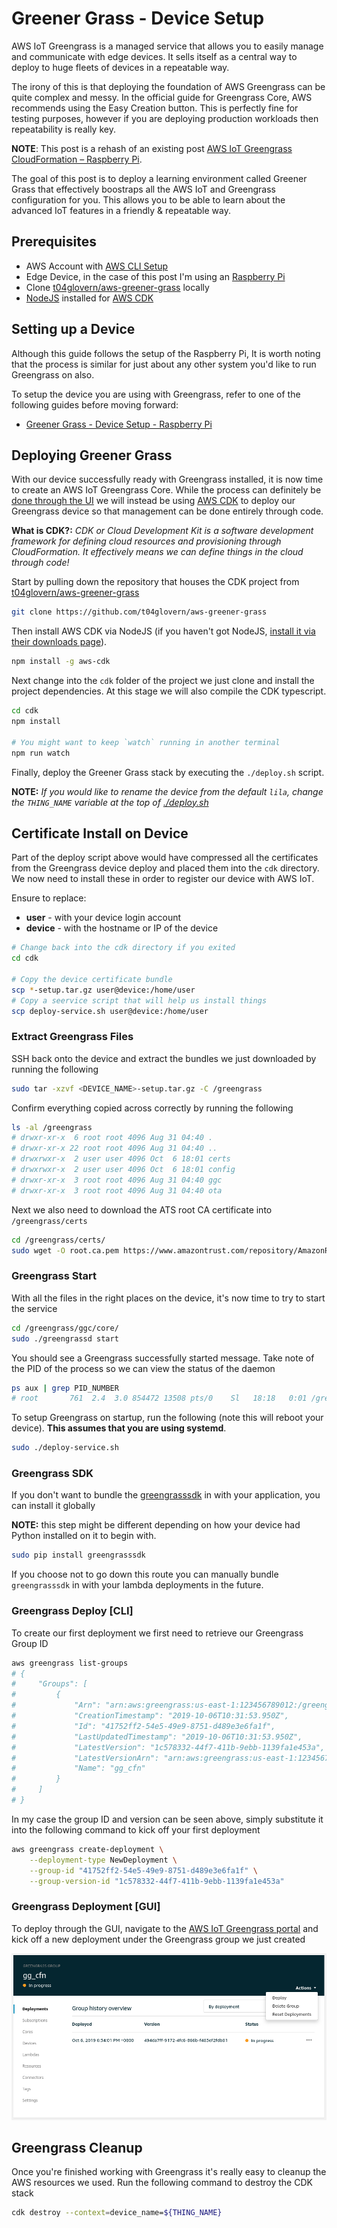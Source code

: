 # Greener Grass - Device Setup

AWS IoT Greengrass is a managed service that allows you to easily manage and communicate with edge devices. It sells itself as a central way to deploy to huge fleets of devices in a repeatable way.

The irony of this is that deploying the foundation of AWS Greengrass can be quite complex and messy. In the official guide for Greengrass Core, AWS recommends using the Easy Creation button. This is perfectly fine for testing purposes, however if you are deploying production workloads then repeatability is really key.

**NOTE**: This post is a rehash of an existing post [AWS IoT Greengrass CloudFormation – Raspberry Pi](https://devopstar.com/2019/10/07/aws-iot-greengrass-cloudformation-raspberry-pi/).

The goal of this post is to deploy a learning environment called Greener Grass that effectively boostraps all the AWS IoT and Greengrass configuration for you. This allows you to be able to learn about the advanced IoT features in a friendly & repeatable way.

## Prerequisites

* AWS Account with [AWS CLI Setup](https://docs.aws.amazon.com/cli/latest/userguide/cli-chap-configure.html)
* Edge Device, in the case of this post I'm using an [Raspberry Pi](https://www.raspberrypi.org/products/)
* Clone [t04glovern/aws-greener-grass](https://github.com/t04glovern/aws-greener-grass) locally
* [NodeJS](https://nodejs.org/en/download/) installed for [AWS CDK](https://github.com/aws/aws-cdk)

## Setting up a Device

Although this guide follows the setup of the Raspberry Pi, It is worth noting that the process is similar for just about any other system you'd like to run Greengrass on also.

To setup the device you are using with Greengrass, refer to one of the following guides before moving forward:

* [Greener Grass - Device Setup - Raspberry Pi](../device-setup-raspberry-pi/README.md)

## Deploying Greener Grass

With our device successfully ready with Greengrass installed, it is now time to create an AWS IoT Greengrass Core. While the process can definitely be [done through the UI](https://console.aws.amazon.com/iot/home) we will instead be using [AWS CDK](https://docs.aws.amazon.com/cdk/latest/guide/home.html) to deploy our Greengrass device so that management can be done entirely through code.

**What is CDK?:** *CDK or Cloud Development Kit is a software development framework for defining cloud resources and provisioning through CloudFormation. It effectively means we can define things in the cloud through code!*

Start by pulling down the repository that houses the CDK project from [t04glovern/aws-greener-grass](https://github.com/t04glovern/aws-greener-grass)

```bash
git clone https://github.com/t04glovern/aws-greener-grass
```

Then install AWS CDK via NodeJS (if you haven't got NodeJS, [install it via their downloads page](https://nodejs.org/en/download/)).

```bash
npm install -g aws-cdk
```

Next change into the `cdk` folder of the project we just clone and install the project dependencies. At this stage we will also compile the CDK typescript.

```bash
cd cdk
npm install

# You might want to keep `watch` running in another terminal
npm run watch
```

Finally, deploy the Greener Grass stack by executing the `./deploy.sh` script.

**NOTE:** *If you would like to rename the device from the default `lila`, change the `THING_NAME` variable at the top of [./deploy.sh](../../cdk/deploy.sh)*

## Certificate Install on Device

Part of the deploy script above would have compressed all the certificates from the Greengrass device deploy and placed them into the `cdk` directory. We now need to install these in order to register our device with AWS IoT.

Ensure to replace:

* **user** - with your device login account
* **device** - with the hostname or IP of the device

```bash
# Change back into the cdk directory if you exited
cd cdk

# Copy the device certificate bundle
scp *-setup.tar.gz user@device:/home/user
# Copy a seervice script that will help us install things
scp deploy-service.sh user@device:/home/user
```

### Extract Greengrass Files

SSH back onto the device and extract the bundles we just downloaded by running the following

```bash
sudo tar -xzvf <DEVICE_NAME>-setup.tar.gz -C /greengrass
```

Confirm everything copied across correctly by running the following

```bash
ls -al /greengrass
# drwxr-xr-x  6 root root 4096 Aug 31 04:40 .
# drwxr-xr-x 22 root root 4096 Aug 31 04:40 ..
# drwxrwxr-x  2 user user 4096 Oct  6 18:01 certs
# drwxrwxr-x  2 user user 4096 Oct  6 18:01 config
# drwxr-xr-x  3 root root 4096 Aug 31 04:40 ggc
# drwxr-xr-x  3 root root 4096 Aug 31 04:40 ota
```

Next we also need to download the ATS root CA certificate into `/greengrass/certs`

```bash
cd /greengrass/certs/
sudo wget -O root.ca.pem https://www.amazontrust.com/repository/AmazonRootCA1.pem
```

### Greengrass Start

With all the files in the right places on the device, it's now time to try to start the service

```bash
cd /greengrass/ggc/core/
sudo ./greengrassd start
```

You should see a Greengrass successfully started message. Take note of the PID of the process so we can view the status of the daemon

```bash
ps aux | grep PID_NUMBER
# root       761  2.4  3.0 854472 13508 pts/0    Sl   18:18   0:01 /greengrass/ggc/packages/1.9.4/bin/daemon -core-dir /greengrass/ggc/packages/1.9.4 -greengrassdPid 757
```

To setup Greengrass on startup, run the following (note this will reboot your device). **This assumes that you are using systemd**.

```bash
sudo ./deploy-service.sh
```

### Greengrass SDK

If you don't want to bundle the [greengrasssdk](https://pypi.org/project/greengrasssdk/) in with your application, you can install it globally

**NOTE:** this step might be different depending on how your device had Python installed on it to begin with.

```bash
sudo pip install greengrasssdk
```

If you choose not to go down this route you can manually bundle `greengrasssdk` in with your lambda deployments in the future.

### Greengrass Deploy [CLI]

To create our first deployment we first need to retrieve our Greengrass Group ID

```bash
aws greengrass list-groups
# {
#     "Groups": [
#         {
#             "Arn": "arn:aws:greengrass:us-east-1:123456789012:/greengrass/groups/..........",
#             "CreationTimestamp": "2019-10-06T10:31:53.950Z",
#             "Id": "41752ff2-54e5-49e9-8751-d489e3e6fa1f",
#             "LastUpdatedTimestamp": "2019-10-06T10:31:53.950Z",
#             "LatestVersion": "1c578332-44f7-411b-9ebb-1139fa1e453a",
#             "LatestVersionArn": "arn:aws:greengrass:us-east-1:123456789012:/greengrass/groups/..........",
#             "Name": "gg_cfn"
#         }
#     ]
# }
```

In my case the group ID and version can be seen above, simply substitute it into the following command to kick off your first deployment

```bash
aws greengrass create-deployment \
    --deployment-type NewDeployment \
    --group-id "41752ff2-54e5-49e9-8751-d489e3e6fa1f" \
    --group-version-id "1c578332-44f7-411b-9ebb-1139fa1e453a"
```

### Greengrass Deployment [GUI]

To deploy through the GUI, navigate to the [AWS IoT Greengrass portal](https://us-east-1.console.aws.amazon.com/iot/home?region=us-east-1#/greengrass/groups) and kick off a new deployment under the Greengrass group we just created

![Greengrass Deployment](img/greengrass-deployment-01.png)

## Greengrass Cleanup

Once you're finished working with Greengrass it's really easy to cleanup the AWS resources we used. Run the following command to destroy the CDK stack

```bash
cdk destroy --context=device_name=${THING_NAME}
```

